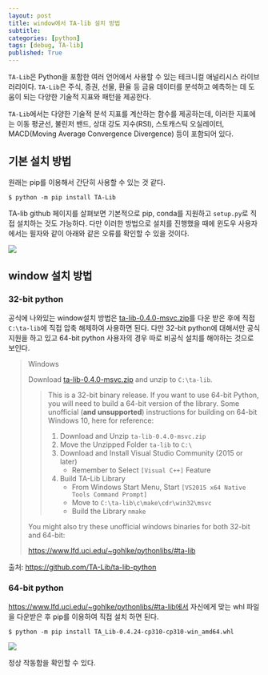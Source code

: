 ```yaml
---
layout: post
title: window에서 TA-lib 설치 방법
subtitle: 
categories: [python]
tags: [debug, TA-lib]
published: True
---
```


`TA-Lib`은 Python을 포함한 여러 언어에서 사용할 수 있는 테크니컬 애널리시스 라이브러리이다. `TA-Lib`은 주식, 증권, 선물, 환율 등 금융 데이터를 분석하고 예측하는 데 도움이 되는 다양한 기술적 지표와 패턴을 제공한다.

`TA-Lib`에서는 다양한 기술적 분석 지표를 계산하는 함수를 제공하는데, 이러한 지표에는 이동 평균선, 불린저 밴드, 상대 강도 지수(RSI), 스토캐스틱 오실레이터, MACD(Moving Average Convergence Divergence) 등이 포함되어 있다.


## 기본 설치 방법

원래는 pip를 이용해서 간단히 사용할 수 있는 것 같다.

```
$ python -m pip install TA-Lib
```

TA-lib github 페이지를 살펴보면 기본적으로 pip, conda를 지원하고 `setup.py`로 직접 설치하는 것도 가능하다. 다만 이러한 방법으로 설치를 진행했을 때에 윈도우 사용자에서는 필자와 같이 아래와 같은 오류를 확인할 수 있을 것이다.

![](https://onedrive.live.com/embed?resid=C5BC7ED83BDA0D3B%2110073&authkey=%21AKgoh2kyVQOCe14&width=660&height=999999)

## window 설치 방법

### 32-bit python

공식에 나와있는 window설치 방법은 [ta-lib-0.4.0-msvc.zip](http://prdownloads.sourceforge.net/ta-lib/ta-lib-0.4.0-msvc.zip)를 다운 받은 후에 직접 `C:\ta-lib`에 직접 압축 해제하여 사용하면 된다. 다만 32-bit python에 대해서만 공식 지원을 하고 있고 64-bit python 사용자의 경우 따로 비공식 설치를 해야하는 것으로 보인다.

>Windows
>
>Download [ta-lib-0.4.0-msvc.zip](http://prdownloads.sourceforge.net/ta-lib/ta-lib-0.4.0-msvc.zip)
>and unzip to ``C:\ta-lib``.
>
>> This is a 32-bit binary release.  If you want to use 64-bit Python, you will
>> need to build a 64-bit version of the library. Some unofficial (**and
>> unsupported**) instructions for building on 64-bit Windows 10, here for
>> reference:
>>
>> 1. Download and Unzip ``ta-lib-0.4.0-msvc.zip``
>> 2. Move the Unzipped Folder ``ta-lib`` to ``C:\``
>> 3. Download and Install Visual Studio Community (2015 or later)
>>    * Remember to Select ``[Visual C++]`` Feature
>> 4. Build TA-Lib Library
>>    * From Windows Start Menu, Start ``[VS2015 x64 Native Tools Command
>>      Prompt]``
>>    * Move to ``C:\ta-lib\c\make\cdr\win32\msvc``
>>    * Build the Library ``nmake``
>
>You might also try these unofficial windows binaries for both 32-bit and
>64-bit:
>
>https://www.lfd.uci.edu/~gohlke/pythonlibs/#ta-lib

출처: https://github.com/TA-Lib/ta-lib-python

### 64-bit python

https://www.lfd.uci.edu/~gohlke/pythonlibs/#ta-lib에서 자신에게 맞는 whl 파일을 다운받은 후 pip를 이용하여 직접 설치 하면 된다.

```
$ python -m pip install TA_Lib-0.4.24-cp310-cp310-win_amd64.whl
```

![](https://onedrive.live.com/embed?resid=C5BC7ED83BDA0D3B%2110076&authkey=%21AG8WTFKVDrtYVQ0&width=660&height=999999)

정상 작동함을 확인할 수 있다.
